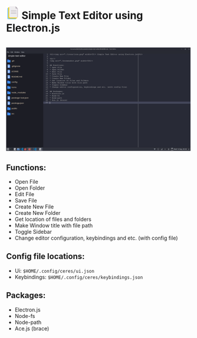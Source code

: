 <h1><img src="./icons/icon.png" width=35/> Simple Text Editor using Electron.js</h1>

<br/>
<img src="./screen.png" width=500/>

## Functions: 
* Open File
* Open Folder
* Edit File
* Save File
* Create New File
* Create New Folder
* Get location of files and folders
* Make Window title with file path
* Toggle Sidebar
* Change editor configuration, keybindings and etc. (with config file)

## Config file locations:
* Ui: `$HOME/.config/ceres/ui.json`
* Keybindings: `$HOME/.config/ceres/keybindings.json`

## Packages:
* Electron.js
* Node-fs
* Node-path
* Ace.js (brace)
